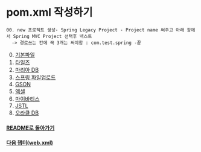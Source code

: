 # pom.xml 작성하기

```
00. new 프로젝트 생성- Spring Legacy Project - Project name 써주고 아래 창에서 Spring MVC Project 선택후 넥스트								
  -> 경로쓰는 칸에 꼭 3개는 써야함 : com.test.spring -끝								
```
0. [기본파일](pom/기본파일.md)
1. [타일즈](pom/타일즈_tiles.md)
2. [마리아 DB](pom/마리아DB_mariaDB.md)
3. [스프링 파일업로드](pom/스프링파일업로드_springfileupload.md)
4. [GSON](pom/gson_json.md)
5. [엑셀](pom/excel_엑셀.md)
6. [마이바티스](pom/마이바티스_mybatis.md)
7. [JSTL](pom/jstl.md)
8. [오라클 DB](pom/오라클DB_oracleDB.md)

#### [README로 돌아가기](README.md)
#### [다음 챕터(web.xml)](web.xml.md)

